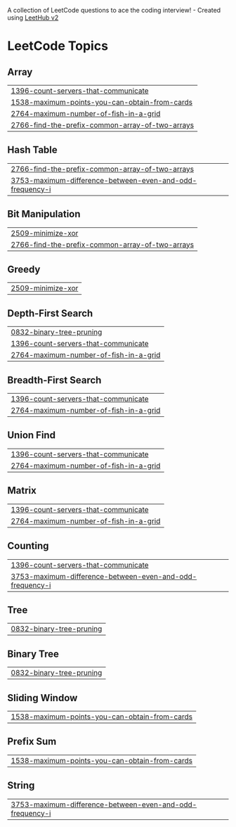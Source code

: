 A collection of LeetCode questions to ace the coding interview! - Created using [LeetHub v2](https://github.com/arunbhardwaj/LeetHub-2.0)
<!---LeetCode Topics Start-->
# LeetCode Topics
## Array
|  |
| ------- |
| [1396-count-servers-that-communicate](https://github.com/Khushi-Mogha/Leetcode-Solutions/tree/master/1396-count-servers-that-communicate) |
| [1538-maximum-points-you-can-obtain-from-cards](https://github.com/Khushi-Mogha/Leetcode-Solutions/tree/master/1538-maximum-points-you-can-obtain-from-cards) |
| [2764-maximum-number-of-fish-in-a-grid](https://github.com/Khushi-Mogha/Leetcode-Solutions/tree/master/2764-maximum-number-of-fish-in-a-grid) |
| [2766-find-the-prefix-common-array-of-two-arrays](https://github.com/Khushi-Mogha/Leetcode-Solutions/tree/master/2766-find-the-prefix-common-array-of-two-arrays) |
## Hash Table
|  |
| ------- |
| [2766-find-the-prefix-common-array-of-two-arrays](https://github.com/Khushi-Mogha/Leetcode-Solutions/tree/master/2766-find-the-prefix-common-array-of-two-arrays) |
| [3753-maximum-difference-between-even-and-odd-frequency-i](https://github.com/Khushi-Mogha/Leetcode-Solutions/tree/master/3753-maximum-difference-between-even-and-odd-frequency-i) |
## Bit Manipulation
|  |
| ------- |
| [2509-minimize-xor](https://github.com/Khushi-Mogha/Leetcode-Solutions/tree/master/2509-minimize-xor) |
| [2766-find-the-prefix-common-array-of-two-arrays](https://github.com/Khushi-Mogha/Leetcode-Solutions/tree/master/2766-find-the-prefix-common-array-of-two-arrays) |
## Greedy
|  |
| ------- |
| [2509-minimize-xor](https://github.com/Khushi-Mogha/Leetcode-Solutions/tree/master/2509-minimize-xor) |
## Depth-First Search
|  |
| ------- |
| [0832-binary-tree-pruning](https://github.com/Khushi-Mogha/Leetcode-Solutions/tree/master/0832-binary-tree-pruning) |
| [1396-count-servers-that-communicate](https://github.com/Khushi-Mogha/Leetcode-Solutions/tree/master/1396-count-servers-that-communicate) |
| [2764-maximum-number-of-fish-in-a-grid](https://github.com/Khushi-Mogha/Leetcode-Solutions/tree/master/2764-maximum-number-of-fish-in-a-grid) |
## Breadth-First Search
|  |
| ------- |
| [1396-count-servers-that-communicate](https://github.com/Khushi-Mogha/Leetcode-Solutions/tree/master/1396-count-servers-that-communicate) |
| [2764-maximum-number-of-fish-in-a-grid](https://github.com/Khushi-Mogha/Leetcode-Solutions/tree/master/2764-maximum-number-of-fish-in-a-grid) |
## Union Find
|  |
| ------- |
| [1396-count-servers-that-communicate](https://github.com/Khushi-Mogha/Leetcode-Solutions/tree/master/1396-count-servers-that-communicate) |
| [2764-maximum-number-of-fish-in-a-grid](https://github.com/Khushi-Mogha/Leetcode-Solutions/tree/master/2764-maximum-number-of-fish-in-a-grid) |
## Matrix
|  |
| ------- |
| [1396-count-servers-that-communicate](https://github.com/Khushi-Mogha/Leetcode-Solutions/tree/master/1396-count-servers-that-communicate) |
| [2764-maximum-number-of-fish-in-a-grid](https://github.com/Khushi-Mogha/Leetcode-Solutions/tree/master/2764-maximum-number-of-fish-in-a-grid) |
## Counting
|  |
| ------- |
| [1396-count-servers-that-communicate](https://github.com/Khushi-Mogha/Leetcode-Solutions/tree/master/1396-count-servers-that-communicate) |
| [3753-maximum-difference-between-even-and-odd-frequency-i](https://github.com/Khushi-Mogha/Leetcode-Solutions/tree/master/3753-maximum-difference-between-even-and-odd-frequency-i) |
## Tree
|  |
| ------- |
| [0832-binary-tree-pruning](https://github.com/Khushi-Mogha/Leetcode-Solutions/tree/master/0832-binary-tree-pruning) |
## Binary Tree
|  |
| ------- |
| [0832-binary-tree-pruning](https://github.com/Khushi-Mogha/Leetcode-Solutions/tree/master/0832-binary-tree-pruning) |
## Sliding Window
|  |
| ------- |
| [1538-maximum-points-you-can-obtain-from-cards](https://github.com/Khushi-Mogha/Leetcode-Solutions/tree/master/1538-maximum-points-you-can-obtain-from-cards) |
## Prefix Sum
|  |
| ------- |
| [1538-maximum-points-you-can-obtain-from-cards](https://github.com/Khushi-Mogha/Leetcode-Solutions/tree/master/1538-maximum-points-you-can-obtain-from-cards) |
## String
|  |
| ------- |
| [3753-maximum-difference-between-even-and-odd-frequency-i](https://github.com/Khushi-Mogha/Leetcode-Solutions/tree/master/3753-maximum-difference-between-even-and-odd-frequency-i) |
<!---LeetCode Topics End-->